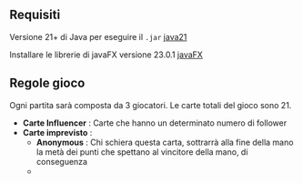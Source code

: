 ## Requisiti

Versione 21+ di Java per eseguire il `.jar`
[java21](https://www.oracle.com/java/technologies/downloads/?er=221886)

Installare le librerie di javaFX versione 23.0.1
[javaFX](https://gluonhq.com/products/javafx/)




## Regole gioco
Ogni partita sarà composta da 3 giocatori.
Le carte totali del gioco sono 21.
- **Carte Influencer** : Carte che hanno un determinato numero di follower
- **Carte imprevisto** : 
	- **Anonymous** : Chi schiera questa carta, sottrarrà alla fine della mano la metà dei punti che spettano al vincitore della mano, di conseguenza
	- 
